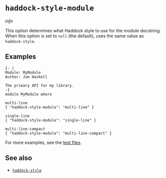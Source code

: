 # `haddock-style-module`

$info$

This option determines what Haddock style to use for the module docstring. When this option is set to `null` (the default), uses the same value as `haddock-style`.

## Examples

```fourmolu-example-input
{- |
Module: MyModule
Author: Joe Haskell

The primary API for my library.
-}
module MyModule where
```
```fourmolu-example-tab
multi-line
{ "haddock-style-module": "multi-line" }
```
```fourmolu-example-tab
single-line
{ "haddock-style-module": "single-line" }
```
```fourmolu-example-tab
multi-line-compact
{ "haddock-style-module": "multi-line-compact" }
```

For more examples, see the [test files](https://github.com/fourmolu/fourmolu/tree/main/data/fourmolu/haddock-style).

## See also

* [`haddock-style`](/config/haddock-style)
